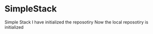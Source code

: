 # SimpleStack
Simple Stack 
I have initialized the reposotiry
Now the local reposotiry is initialized